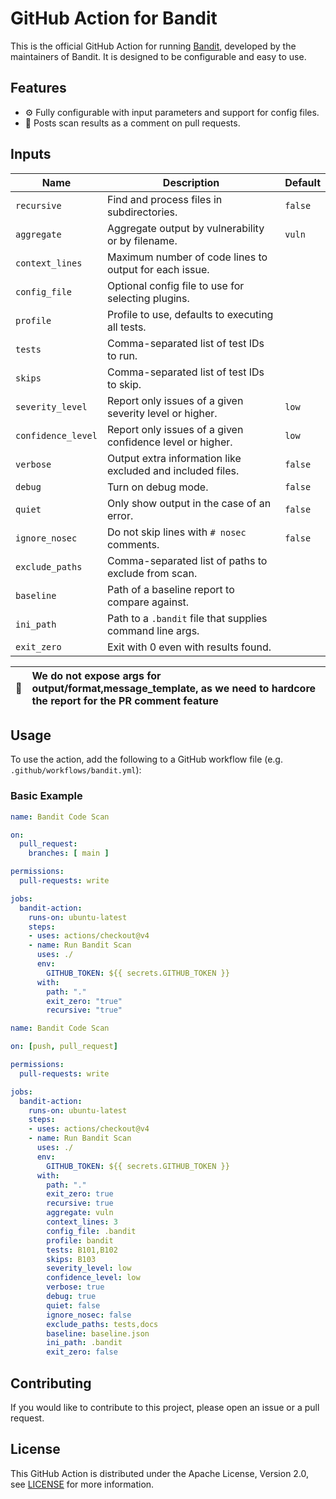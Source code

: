 # GitHub Action for Bandit

This is the official GitHub Action for running
[Bandit](https://bandit.readthedocs.io/en/latest/), developed by the maintainers
of Bandit. It is designed to be configurable and easy to use.

## Features

- :gear: Fully configurable with input parameters and support for config files.
- :speech_balloon: Posts scan results as a comment on pull requests.

## Inputs

| Name                 | Description                                                 | Default |
|----------------------|-------------------------------------------------------------|---------|
| `recursive`          | Find and process files in subdirectories.                   | `false` |
| `aggregate`          | Aggregate output by vulnerability or by filename.           | `vuln`  |
| `context_lines`      | Maximum number of code lines to output for each issue.      |         |
| `config_file`        | Optional config file to use for selecting plugins.          |         |
| `profile`            | Profile to use, defaults to executing all tests.            |         |
| `tests`              | Comma-separated list of test IDs to run.                    |         |
| `skips`              | Comma-separated list of test IDs to skip.                   |         |
| `severity_level`     | Report only issues of a given severity level or higher.     | `low`   |
| `confidence_level`   | Report only issues of a given confidence level or higher.   | `low`   |
| `verbose`            | Output extra information like excluded and included files.  | `false` |
| `debug`              | Turn on debug mode.                                         | `false` |
| `quiet`              | Only show output in the case of an error.                   | `false` |
| `ignore_nosec`       | Do not skip lines with `# nosec` comments.                  | `false` |
| `exclude_paths`      | Comma-separated list of paths to exclude from scan.         |         |
| `baseline`           | Path of a baseline report to compare against.               |         |
| `ini_path`           | Path to a `.bandit` file that supplies command line args.   |         |
| `exit_zero`          | Exit with 0 even with results found.     

| :memo:        | We do not expose args for output/format,message_template, as we need to hardcore the report for the PR comment feature|
|---------------|:----------------------------------------------------------------------------------------------------------------------|

## Usage

To use the action, add the following to a GitHub workflow file (e.g. `.github/workflows/bandit.yml`):

### Basic Example

```yaml
name: Bandit Code Scan

on:
  pull_request:
    branches: [ main ]

permissions:
  pull-requests: write

jobs:
  bandit-action:
    runs-on: ubuntu-latest
    steps:
    - uses: actions/checkout@v4
    - name: Run Bandit Scan
      uses: ./
      env:
        GITHUB_TOKEN: ${{ secrets.GITHUB_TOKEN }}
      with:
        path: "."
        exit_zero: "true"
        recursive: "true"
```

```yaml
name: Bandit Code Scan

on: [push, pull_request]

permissions:
  pull-requests: write

jobs:
  bandit-action:
    runs-on: ubuntu-latest
    steps:
    - uses: actions/checkout@v4
    - name: Run Bandit Scan
      uses: ./
      env:
        GITHUB_TOKEN: ${{ secrets.GITHUB_TOKEN }}
      with:
        path: "."
        exit_zero: true
        recursive: true
        aggregate: vuln
        context_lines: 3
        config_file: .bandit
        profile: bandit
        tests: B101,B102
        skips: B103
        severity_level: low
        confidence_level: low
        verbose: true
        debug: true
        quiet: false
        ignore_nosec: false
        exclude_paths: tests,docs
        baseline: baseline.json
        ini_path: .bandit
        exit_zero: false
```

## Contributing

If you would like to contribute to this project, please open an issue or a pull
request.

## License

This GitHub Action is distributed under the Apache License, Version 2.0, see
[LICENSE](LICENSE) for more information.
